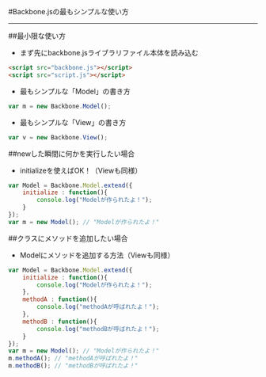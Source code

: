 #Backbone.jsの最もシンプルな使い方

-----------------------------------------------

##最小限な使い方

* まず先にbackbone.jsライブラリファイル本体を読み込む

```html
<script src="backbone.js"></script>
<script src="script.js"></script>
```

* 最もシンプルな「Model」の書き方

```javascript
var m = new Backbone.Model();
```

* 最もシンプルな「View」の書き方

```javascript
var v = new Backbone.View();
```

##newした瞬間に何かを実行したい場合

* initializeを使えばOK！（Viewも同様）

```javascript
var Model = Backbone.Model.extend({
	initialize : function(){
		console.log("Modelが作られたよ！");
	}
});
var m = new Model(); // "Modelが作られたよ！"
```

##クラスにメソッドを追加したい場合

* Modelにメソッドを追加する方法（Viewも同様）

```javascript
var Model = Backbone.Model.extend({
	initialize : function(){
		console.log("Modelが作られたよ！");
	},
	methodA : function(){
		console.log("methodAが呼ばれたよ！");
	},
	methodB : function(){
		console.log("methodBが呼ばれたよ！");
	}
});
var m = new Model(); // "Modelが作られたよ！"
m.methodA(); // "methodAが呼ばれたよ！"
m.methodB(); // "methodBが呼ばれたよ！"
```